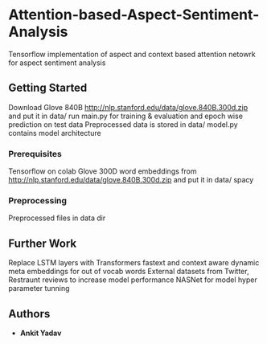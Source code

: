 # Attention-based-Aspect-Sentiment-Analysis
Tensorflow implementation of aspect and context based attention netowrk for aspect sentiment analysis

## Getting Started

Download Glove 840B http://nlp.stanford.edu/data/glove.840B.300d.zip and put it in data/
run main.py for training & evaluation and epoch wise prediction on test data
Preprocessed data is stored in data/
model.py contains model architecture

### Prerequisites

Tensorflow on colab
Glove 300D word embeddings from http://nlp.stanford.edu/data/glove.840B.300d.zip and put it in data/
spacy 

### Preprocessing
Preprocessed files in data dir

## Further Work
Replace LSTM layers with Transformers
fastext and context aware dynamic meta embeddings for out of vocab words
External datasets from Twitter, Restraunt reviews to increase model performance
NASNet for model hyper parameter tunning

## Authors

* **Ankit Yadav**

